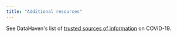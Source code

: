 ```yaml
---
title: "Additional resources"
---
```



See DataHaven's list of [trusted sources of information](https://ctdatahaven.org/articles/coronavirus-covid-19-connecticut-trusted-sources-information) on COVID-19.